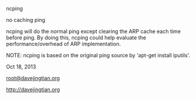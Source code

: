 ncping

no caching ping

ncping will do the normal ping except clearing the ARP cache each time before ping. 
By doing this, ncping could help evaluate the performance/overhead of ARP implementation.

NOTE: ncping is based on the original ping source by 'apt-get install iputils'. 

Oct 18, 2013

root@davejingtian.org

http://davejingtian.org
